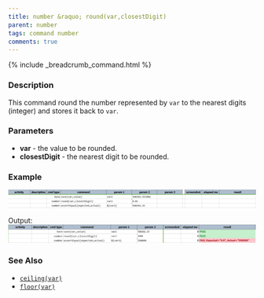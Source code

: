 ```yaml
---
title: number &raquo; round(var,closestDigit)
parent: number
tags: command number
comments: true
---
```

{% include _breadcrumb_command.html %}

### Description
This command round the number represented by `var` to the nearest digits (integer) and stores it back to `var`.


### Parameters
- **var** \- the value to be rounded.
- **closestDigit** \- the nearest digit to be rounded.


### Example 
![script](image/round_01.png)

Output:<br/>
![output](image/round_02.png)


### See Also
- [`ceiling(var)`](ceiling(var))
- [`floor(var)`](floor(var))
